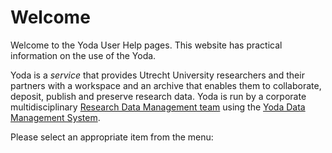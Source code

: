 # Welcome
Welcome to the Yoda User Help pages.
This website has practical information on the use of the Yoda.
 
Yoda is a *service* that provides Utrecht University researchers and their partners with a workspace and an archive that enables them 
to collaborate, deposit, publish and preserve research data.
Yoda is run by a corporate multidisciplinary 
[Research Data Management team](https://uu.nl/rdm)
using the [Yoda Data Management System](https://github.com/search?q=topic:yoda+org:UtrechtUniversity).

Please select an appropriate item from the menu:
